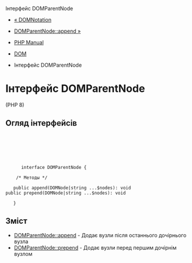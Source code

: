 Інтерфейс DOMParentNode

-   [« DOMNotation](class.domnotation.md)
    
-   [DOMParentNode::append »](domparentnode.append.md)
    
-   [PHP Manual](index.md)
    
-   [DOM](book.dom.md)
    
-   Інтерфейс DOMParentNode
    

# Інтерфейс DOMParentNode

(PHP 8)

## Огляд інтерфейсів

```classsynopsis

     
    

    
     
      interface DOMParentNode {

    /* Методы */
    
   public append(DOMNode|string ...$nodes): void
public prepend(DOMNode|string ...$nodes): void

   }
```

## Зміст

-   [DOMParentNode::append](domparentnode.append.md) - Додає вузли після останнього дочірнього вузла
-   [DOMParentNode::prepend](domparentnode.prepend.md) - Додає вузли перед першим дочірнім вузлом